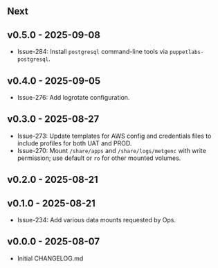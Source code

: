 ## Next
## v0.5.0 - 2025-09-08

- Issue-284: Install `postgresql` command-line tools via
  `puppetlabs-postgresql`.

## v0.4.0 - 2025-09-05

- Issue-276: Add logrotate configuration.

## v0.3.0 - 2025-08-27

- Issue-273: Update templates for AWS config and credentials files to include
    profiles for both UAT and PROD.
- Issue-270: Mount `/share/apps` and `/share/logs/metgenc` with write permission; use default
  or `ro` for other mounted volumes.

## v0.2.0 - 2025-08-21

## v0.1.0 - 2025-08-21

- Issue-234: Add various data mounts requested by Ops.

## v0.0.0 - 2025-08-07

- Initial CHANGELOG.md
